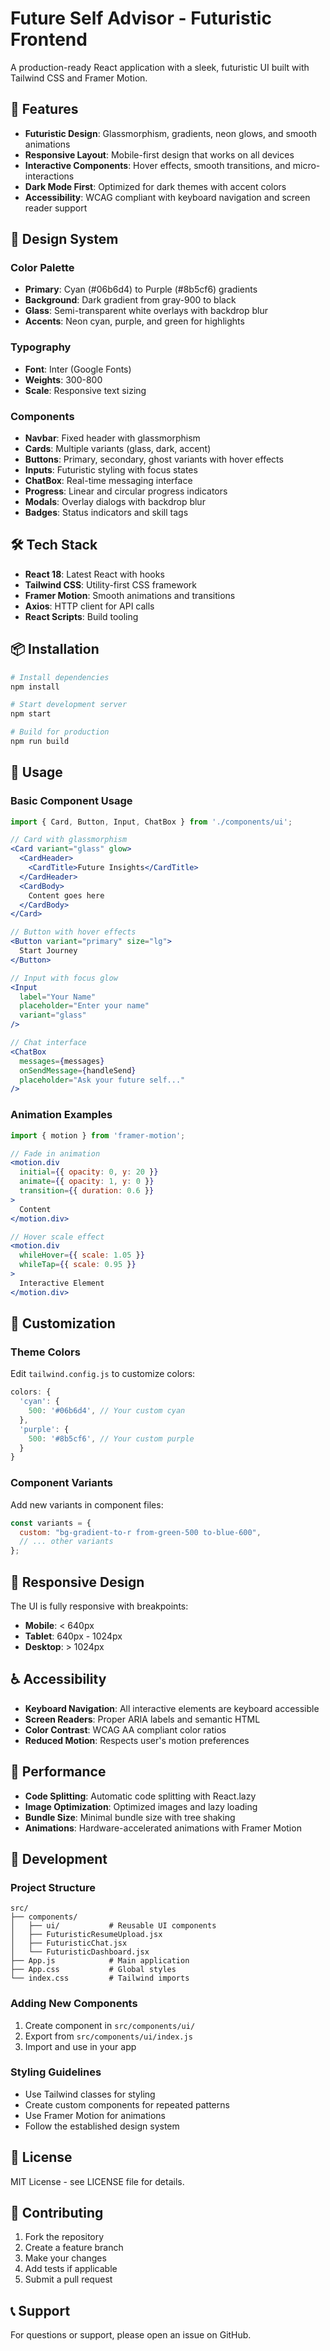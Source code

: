 # Future Self Advisor - Futuristic Frontend

A production-ready React application with a sleek, futuristic UI built with Tailwind CSS and Framer Motion.

## 🚀 Features

- **Futuristic Design**: Glassmorphism, gradients, neon glows, and smooth animations
- **Responsive Layout**: Mobile-first design that works on all devices
- **Interactive Components**: Hover effects, smooth transitions, and micro-interactions
- **Dark Mode First**: Optimized for dark themes with accent colors
- **Accessibility**: WCAG compliant with keyboard navigation and screen reader support

## 🎨 Design System

### Color Palette
- **Primary**: Cyan (#06b6d4) to Purple (#8b5cf6) gradients
- **Background**: Dark gradient from gray-900 to black
- **Glass**: Semi-transparent white overlays with backdrop blur
- **Accents**: Neon cyan, purple, and green for highlights

### Typography
- **Font**: Inter (Google Fonts)
- **Weights**: 300-800
- **Scale**: Responsive text sizing

### Components
- **Navbar**: Fixed header with glassmorphism
- **Cards**: Multiple variants (glass, dark, accent)
- **Buttons**: Primary, secondary, ghost variants with hover effects
- **Inputs**: Futuristic styling with focus states
- **ChatBox**: Real-time messaging interface
- **Progress**: Linear and circular progress indicators
- **Modals**: Overlay dialogs with backdrop blur
- **Badges**: Status indicators and skill tags

## 🛠️ Tech Stack

- **React 18**: Latest React with hooks
- **Tailwind CSS**: Utility-first CSS framework
- **Framer Motion**: Smooth animations and transitions
- **Axios**: HTTP client for API calls
- **React Scripts**: Build tooling

## 📦 Installation

```bash
# Install dependencies
npm install

# Start development server
npm start

# Build for production
npm run build
```

## 🎯 Usage

### Basic Component Usage

```jsx
import { Card, Button, Input, ChatBox } from './components/ui';

// Card with glassmorphism
<Card variant="glass" glow>
  <CardHeader>
    <CardTitle>Future Insights</CardTitle>
  </CardHeader>
  <CardBody>
    Content goes here
  </CardBody>
</Card>

// Button with hover effects
<Button variant="primary" size="lg">
  Start Journey
</Button>

// Input with focus glow
<Input 
  label="Your Name"
  placeholder="Enter your name"
  variant="glass"
/>

// Chat interface
<ChatBox
  messages={messages}
  onSendMessage={handleSend}
  placeholder="Ask your future self..."
/>
```

### Animation Examples

```jsx
import { motion } from 'framer-motion';

// Fade in animation
<motion.div
  initial={{ opacity: 0, y: 20 }}
  animate={{ opacity: 1, y: 0 }}
  transition={{ duration: 0.6 }}
>
  Content
</motion.div>

// Hover scale effect
<motion.div
  whileHover={{ scale: 1.05 }}
  whileTap={{ scale: 0.95 }}
>
  Interactive Element
</motion.div>
```

## 🎨 Customization

### Theme Colors
Edit `tailwind.config.js` to customize colors:

```javascript
colors: {
  'cyan': {
    500: '#06b6d4', // Your custom cyan
  },
  'purple': {
    500: '#8b5cf6', // Your custom purple
  }
}
```

### Component Variants
Add new variants in component files:

```jsx
const variants = {
  custom: "bg-gradient-to-r from-green-500 to-blue-600",
  // ... other variants
};
```

## 📱 Responsive Design

The UI is fully responsive with breakpoints:
- **Mobile**: < 640px
- **Tablet**: 640px - 1024px  
- **Desktop**: > 1024px

## ♿ Accessibility

- **Keyboard Navigation**: All interactive elements are keyboard accessible
- **Screen Readers**: Proper ARIA labels and semantic HTML
- **Color Contrast**: WCAG AA compliant color ratios
- **Reduced Motion**: Respects user's motion preferences

## 🚀 Performance

- **Code Splitting**: Automatic code splitting with React.lazy
- **Image Optimization**: Optimized images and lazy loading
- **Bundle Size**: Minimal bundle size with tree shaking
- **Animations**: Hardware-accelerated animations with Framer Motion

## 🔧 Development

### Project Structure
```
src/
├── components/
│   ├── ui/           # Reusable UI components
│   ├── FuturisticResumeUpload.jsx
│   ├── FuturisticChat.jsx
│   └── FuturisticDashboard.jsx
├── App.js            # Main application
├── App.css           # Global styles
└── index.css         # Tailwind imports
```

### Adding New Components

1. Create component in `src/components/ui/`
2. Export from `src/components/ui/index.js`
3. Import and use in your app

### Styling Guidelines

- Use Tailwind classes for styling
- Create custom components for repeated patterns
- Use Framer Motion for animations
- Follow the established design system

## 📄 License

MIT License - see LICENSE file for details.

## 🤝 Contributing

1. Fork the repository
2. Create a feature branch
3. Make your changes
4. Add tests if applicable
5. Submit a pull request

## 📞 Support

For questions or support, please open an issue on GitHub.